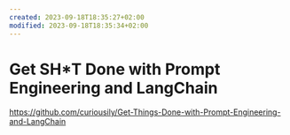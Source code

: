 ```yaml
---
created: 2023-09-18T18:35:27+02:00
modified: 2023-09-18T18:35:34+02:00
---
```


# Get SH*T Done with Prompt Engineering and LangChain

https://github.com/curiousily/Get-Things-Done-with-Prompt-Engineering-and-LangChain
